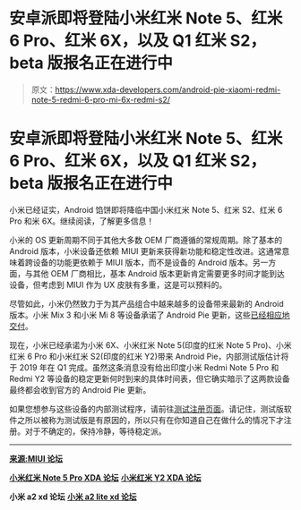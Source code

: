 # 安卓派即将登陆小米红米 Note 5、红米 6 Pro、红米 6X，以及 Q1 红米 S2，beta 版报名正在进行中

> 原文：<https://www.xda-developers.com/android-pie-xiaomi-redmi-note-5-redmi-6-pro-mi-6x-redmi-s2/>

# 安卓派即将登陆小米红米 Note 5、红米 6 Pro、红米 6X，以及 Q1 红米 S2，beta 版报名正在进行中

小米已经证实，Android 馅饼即将降临中国小米红米 Note 5、红米 S2、红米 6 Pro 和米 6X。继续阅读，了解更多信息！

小米的 OS 更新周期不同于其他大多数 OEM 厂商遵循的常规周期。除了基本的 Android 版本，小米设备还依赖 MIUI 更新来获得新功能和稳定性改进。这通常意味着跨设备的功能更依赖于 MIUI 版本，而不是设备的 Android 版本。另一方面，与其他 OEM 厂商相比，基本 Android 版本更新肯定需要更多时间才能到达设备，但考虑到 MIUI 作为 UX 皮肤有多重，这是可以预料的。

尽管如此，小米仍然致力于为其产品组合中越来越多的设备带来最新的 Android 版本。小米 Mix 3 和小米 Mi 8 等设备承诺了 Android Pie 更新，这些[已经相应地](https://www.xda-developers.com/xiaomi-mi-mix-3-miui-10-global-stable-android-pie-download/) [交付](https://www.xda-developers.com/xiaomi-mi-8-global-stable-android-pie-miui-10-1-1/)。

现在，小米已经承诺为小米 6X、小米红米 Note 5(印度的红米 Note 5 Pro)、小米红米 6 Pro 和小米红米 S2(印度的红米 Y2)带来 Android Pie，内部测试版估计将于 2019 年在 Q1 完成。虽然这条消息没有给出印度小米 Redmi Note 5 Pro 和 Redmi Y2 等设备的稳定更新何时到来的具体时间表，但它确实暗示了这两款设备最终都会收到官方的 Android Pie 更新。

如果您想参与这些设备的内部测试程序，请前往[测试注册页面](http://www.miui.com/thread-16183118-1-1.html)。请记住，测试版软件之所以被称为测试版是有原因的，所以只有在你知道自己在做什么的情况下才注册。对于不确定的，保持冷静，等待稳定派。

* * *

[**来源:MIUI 论坛**](http://www.miui.com/thread-19098473-1-1.html)

[**小米红米 Note 5 Pro XDA 论坛**](https://forum.xda-developers.com/redmi-note-5-pro) [**小米红米 Y2 XDA 论坛**](https://forum.xda-developers.com/redmi-s2)

**小米 a2 xd 论坛** [**小米 a2 lite xd 论坛**](https://forum.xda-developers.com/mi-a2-lite)
